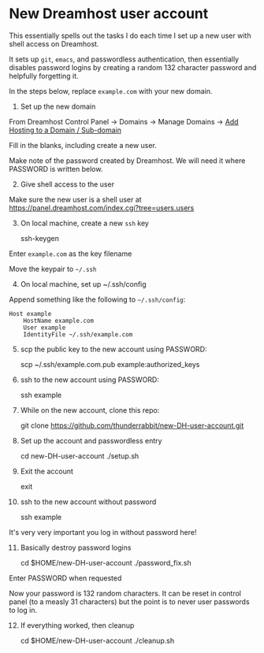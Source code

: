 # New Dreamhost user account

This essentially spells out the tasks I do each time I set up a new user with shell access on Dreamhost.

It sets up `git`, `emacs`, and passwordless authentication, then essentially disables password logins by creating a random 132 character password and helpfully forgetting it.

In the steps below, replace `example.com` with your new domain.

1. Set up the new domain

From Dreamhost Control Panel -> Domains -> Manage Domains -> [Add Hosting to a Domain / Sub-domain](https://panel.dreamhost.com/index.cgi?tree=domain.manage&current_step=Index&next_step=ShowAddhttp&domain=)

Fill in the blanks, including create a new user.

Make note of the password created by Dreamhost.  We will need it where PASSWORD is written below.

2. Give shell access to the user

Make sure the new user is a shell user at https://panel.dreamhost.com/index.cgi?tree=users.users

3. On local machine, create a new `ssh` key

    ssh-keygen

Enter `example.com` as the key filename

Move the keypair to `~/.ssh`

4. On local machine, set up ~/.ssh/config

Append something like the following to `~/.ssh/config`:

    Host example
        HostName example.com
        User example
        IdentityFile ~/.ssh/example.com

5. scp the public key to the new account using PASSWORD:

    scp ~/.ssh/example.com.pub example:authorized_keys

6. ssh to the new account using PASSWORD:

    ssh example

7. While on the new account, clone this repo:

    git clone https://github.com/thunderrabbit/new-DH-user-account.git

8. Set up the account and passwordless entry

    cd new-DH-user-account
    ./setup.sh

9. Exit the account

    exit

10. ssh to the new account without password

    ssh example

It's very very important you log in without password here!

11. Basically destroy password logins

    cd $HOME/new-DH-user-account
    ./password_fix.sh

Enter PASSWORD when requested

Now your password is 132 random characters.  It can be reset in control panel (to a measly 31 characters) but the point is to never user passwords to log in.

12. If everything worked, then cleanup

    cd $HOME/new-DH-user-account
    ./cleanup.sh
